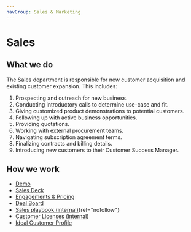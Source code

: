 ```yaml
---
navGroup: Sales & Marketing
---
```


# Sales

## What we do

The Sales department is responsible for new customer acquisition and existing
customer expansion. This includes:
1. Prospecting and outreach for new business.
1. Conducting introductory calls to determine use-case and fit.
1. Giving customized product demonstrations to potential customers.
1. Following up with active business opportunities.
1. Providing quotations.
1. Working with external procurement teams.
1. Navigating subscription agreement terms.
1. Finalizing contracts and billing details.
1. Introducing new customers to their Customer Success Manager.

## How we work

 - [Demo](./meetings/demo.md)
 - [Sales Deck](https://docs.google.com/presentation/d/1FYimrzTe-7nExArcDoh0mdRh7wSjhtSCHZEz1f6sd8s/edit#slide=id.g1809c267caa_0_0)
 - [Engagements & Pricing](./engagements.md)
 - [Deal Board](https://app-eu1.hubspot.com/contacts/26586079/objects/0-3/views/all/board)
 - [Sales playbook (internal)](https://docs.google.com/document/d/1Jrt5sNg46wngQ5UAii8sbN94PTlIAscOWrFcOhSVNPE/edit){rel="nofollow"}
 - [Customer Licenses (internal)](https://docs.google.com/spreadsheets/d/1wM_o8IWjjkwi-WMRueKfS-lrmkQYzV83xm4BIzZNAO0/edit#gid=0)
 - [Ideal Customer Profile](https://docs.google.com/document/d/1krMIUJvosw8xUQog_iq_FEvI9R5WEo9ZyWUCdTb9XnQ/edit#heading=h.3rr2wuny55dl)
